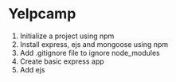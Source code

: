 # Yelpcamp

1. Initialize a project using npm
2. Install express, ejs and mongoose using npm
3. Add .gitignore file to ignore node_modules
4. Create basic express app
5. Add ejs